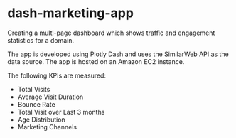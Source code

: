 # dash-marketing-app
Creating a multi-page dashboard which shows traffic and engagement statistics for a domain. 

The app is developed using Plotly Dash and uses the SimilarWeb API as the data source. The app is hosted on an Amazon EC2 instance. 

The following KPIs are measured:

* Total Visits 
* Average Visit Duration
* Bounce Rate
* Total Visit over Last 3 months
* Age Distribution
* Marketing Channels
